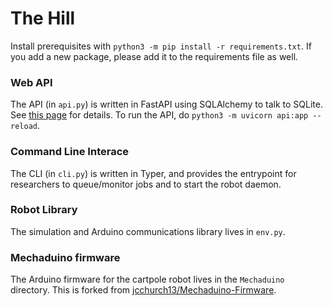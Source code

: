 # The Hill

Install prerequisites with `python3 -m pip install -r requirements.txt`.  If you add a new package, please add it to the requirements file as well.

### Web API

The API (in `api.py`) is written in FastAPI using SQLAlchemy to talk to SQLite.  See [this page](https://fastapi.tiangolo.com/advanced/async-sql-databases/) for details.  To run the API, do `python3 -m uvicorn api:app --reload`.

### Command Line Interace

The CLI (in `cli.py`) is written in Typer, and provides the entrypoint for researchers to queue/monitor jobs and to start the robot daemon.

### Robot Library

The simulation and Arduino communications library lives in `env.py`.

### Mechaduino firmware

The Arduino firmware for the cartpole robot lives in the `Mechaduino` directory.  This is forked from [jcchurch13/Mechaduino-Firmware](https://github.com/jcchurch13/Mechaduino-Firmware).